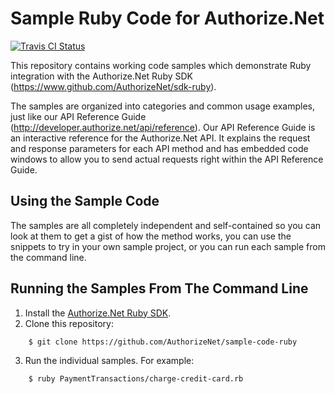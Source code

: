 # Sample Ruby Code for Authorize.Net
[![Travis CI Status](https://api.travis-ci.org/AuthorizeNet/sample-code-ruby.svg?branch=master)](https://travis-ci.org/AuthorizeNet/sample-code-ruby)

This repository contains working code samples which demonstrate Ruby integration with the Authorize.Net Ruby SDK (https://www.github.com/AuthorizeNet/sdk-ruby).

The samples are organized into categories and common usage examples, just like our API Reference Guide (http://developer.authorize.net/api/reference). Our API Reference Guide is an interactive reference for the Authorize.Net API. It explains the request and response parameters for each API method and has embedded code windows to allow you to send actual requests right within the API Reference Guide.


## Using the Sample Code

The samples are all completely independent and self-contained so you can look at them to get a gist of how the method works, you can use the snippets to try in your own sample project, or you can run each sample from the command line.

## Running the Samples From The Command Line
1. Install the [Authorize.Net Ruby SDK](https://www.github.com/AuthorizeNet/sdk-ruby).
2. Clone this repository:
```
    $ git clone https://github.com/AuthorizeNet/sample-code-ruby
```

3. Run the individual samples. For example:  
```
    $ ruby PaymentTransactions/charge-credit-card.rb 
```


